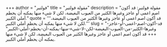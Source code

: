 +++
author = "فولتير"
title = "مقولة فولتير"
description = "مقولة فولتير: قد أكون اصم اعمى أو عاجز وغيرها الكثير من العيوب البغيضة، لكن لا شيء منها يمكنه أن يحطم أملي الكبير."
quote = '''قد أكون اصم اعمى أو عاجز وغيرها الكثير من العيوب البغيضة، لكن لا شيء منها يمكنه أن يحطم أملي الكبير.''' 
slug = "قد-أكون-اصم-اعمى-أو-عاجز-وغيرها-الكثير-من-العيوب-البغيضة-لكن-لا-شيء-منها-يمكنه-أن-يحطم-أملي-الكبير"
+++
قد أكون اصم اعمى أو عاجز وغيرها الكثير من العيوب البغيضة، لكن لا شيء منها يمكنه أن يحطم أملي الكبير.
